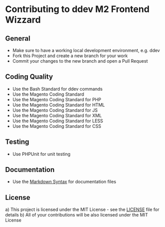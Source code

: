 # Contributing to ddev M2 Frontend Wizzard

## General
- Make sure to have a working local development environment, e.g. ddev
- Fork this Project and create a new branch for your work
- Commit your changes to the new branch and open a Pull Request

## Coding Quality
- Use the Bash Standard for ddev commands
- Use the Magento Coding Standard
- Use the Magento Coding Standard for PHP
- Use the Magento Coding Standard for HTML
- Use the Magento Coding Standard for JS
- Use the Magento Coding Standard for XML
- Use the Magento Coding Standard for LESS
- Use the Magento Coding Standard for CSS

## Testing
- Use PHPUnit for unit testing

## Documentation
- Use the [Markdown Syntax](https://www.markdownguide.org/basic-syntax/) for documentation files

## License
a) This project is licensed under the MIT License - see the [LICENSE](./LICENSE) file for details
b) All of your contributions will be also licensed under the MIT License
